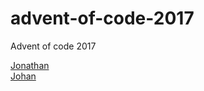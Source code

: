 # advent-of-code-2017

Advent of code 2017

[Jonathan](https://github.com/Jontem/advent-of-code-2017)\
[Johan](https://github.com/johankristiansson/advent-of-code)

